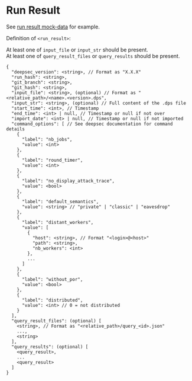 # Run Result

See [run result mock-data](../../mock-data/run/run.json) for example.

Definition of `<run_result>`:

At least one of `input_file` or `input_str` should be present.  
At least one of `query_result_files` or `query_results` should be present.  

```
{
  "deepsec_version": <string>, // Format as "X.X.X"
  "run_hash": <string>,
  "git_branch": <string>,
  "git_hash": <string>,
  "input_file": <string>, (optional) // Format as "<relative_path>/<name>.<version>.dps",
  "input_str": <string>, (optional) // Full content of the .dps file
  "start_time": <int>, // Timestamp
  "end_time": <int> | null, // Timestamp or null if not over
  "import_date": <int> | null, // Timestamp or null if not imported
  "command_options": [ // See deepsec documentation for command details
    {
      "label": "nb_jobs",
      "value": <int>
    },
    {
      "label": "round_timer",
      "value": <int>
    },
    {
      "label": "no_display_attack_trace",
      "value": <bool>
    },
    {
      "label": "default_semantics",
      "value": <string> // "private" | "classic" | "eavesdrop"
    },
    {
      "label": "distant_workers",
      "value": [
        {
          "host": <string>, // Format "<login>@<host>"
          "path": <string>,
          "nb_workers": <int>
        },
        ...
      ]
    },
    {
      "label": "without_por",
      "value": <bool>
    },
    {
      "label": "distributed",
      "value": <int> // 0 = not distributed
    }
  ],
  "query_result_files": (optional) [
    <string>, // Format as "<relative_path>/query_<id>.json"
    ...,
    <string>
  ],
  "query_results": (optional) [
    <query_result>,
    ...
    <query_result>
  ]
}
```
